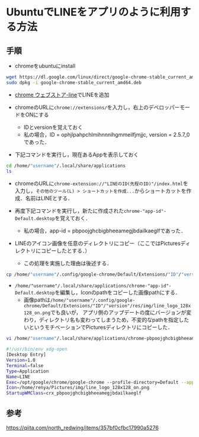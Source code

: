 # UbuntuでLINEをアプリのように利用する方法

## 手順

- chromeをubuntuにinstall

```sh
wget https://dl.google.com/linux/direct/google-chrome-stable_current_amd64.deb
sudo dpkg -i google-chrome-stable_current_amd64.deb

```
 
- [chrome ウェブストア-line](https://chrome.google.com/webstore/search/line?hl=ja)でLINEを追加

- chromeのURLに`chrome://extensions/`を入力し，右上のデベロッパーモードをONにする
  - IDとversionを覚えておく
  - 私の場合，ID = ophjlpahpchlmihnnnihgmmeilfjmjjc, version = 2.5.7_0であった．
    
- 下記コマンドを実行し，現在あるAppを表示しておく

```sh
cd /home/"username"/.local/share/applications
ls
```

- chromeのURLに`chrome-extension://"LINEのID(先程のID)"/index.html`を入力し，`その他のツール(L) > ショートカットを作成...`からショートカットを作成．名前はLINEとする．

- 再度下記コマンドを実行し，新たに作成された`chrome-"app-id"-Default.desktop`を覚えておく．
  - 私の場合，app-id = pbpoojghcbigbheeamegjbdailkaeglfであった．

- LINEのアイコン画像を任意のディレクトリにコピー（ここではPicturesディレクトリにコピーしたとする．）
  - この処理を実施した理由は後述する．

```sh
cp /home/"username"/.config/google-chrome/Default/Extensions/"ID"/"version"/res/img/line_logo_128x128_on.png ~/Pictures/
```

- `/home/"username"/.local/share/applications/chrome-"app-id"-Default.desktop`を編集し，Iconのpathをコピーした画像pathにする．
  - 画像pathは`/home/"username"/.config/google-chrome/Default/Extensions/"ID"/"version"/res/img/line_logo_128x128_on.png`でも良いが，
  アプリ側のアップデートの度にバージョンが変わり，ディレクトリ名も変わってしまうため，不変的なpathを指定したいというモチベーションでPicturesディレクトリにコピーした．

```sh
vi /home/"username"/.local/share/applications/chrome-pbpoojghcbigbheeamegjbdailkaeglf-Default.desktop

#!/usr/bin/env xdg-open
[Desktop Entry]
Version=1.0
Terminal=false
Type=Application
Name=LINE
Exec=/opt/google/chrome/google-chrome --profile-directory=Default --app-id=pbpoojghcbigbheeamegjbdailkaeglf
Icon=/home/renya/Pictures/img/line_logo_128x128_on.png
StartupWMClass=crx_pbpoojghcbigbheeamegjbdailkaeglf

```

## 参考

https://qiita.com/north_redwing/items/357bf0cfbc17990a5276

